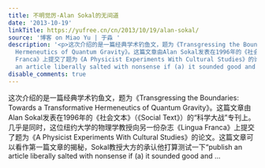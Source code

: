 ```yaml
---
title: 不明觉厉-Alan Sokal的无间道
date: '2013-10-19'
linkTitle: https://yufree.cn/cn/2013/10/19/alan-sokal/
source: '博客 on Miao Yu | 于淼 '
description: '<p>这次介绍的是一篇经典学术钓鱼文，题为《Transgressing the Boundaries: Towards a Transformative
  Hermeneutics of Quantum Gravity》。这篇文章由Alan Sokal发表在1996年的《社会文本》（《Social Text》）的“科学大战”专刊上。几乎是同时，这位纽约大学的物理学教授向另一份杂志《Lingua
  Franca》上提交了题为《A Physicist Experiments With Cultural Studies》的论文。这篇文章可以看作第一篇文章的揭秘，Sokal教授大方的承认他打算测试一下“publish
  an article liberally salted with nonsense if (a) it sounded good and ...'
disable_comments: true
---
```

<p>这次介绍的是一篇经典学术钓鱼文，题为《Transgressing the Boundaries: Towards a Transformative Hermeneutics of Quantum Gravity》。这篇文章由Alan Sokal发表在1996年的《社会文本》（《Social Text》）的“科学大战”专刊上。几乎是同时，这位纽约大学的物理学教授向另一份杂志《Lingua Franca》上提交了题为《A Physicist Experiments With Cultural Studies》的论文。这篇文章可以看作第一篇文章的揭秘，Sokal教授大方的承认他打算测试一下“publish an article liberally salted with nonsense if (a) it sounded good and ...